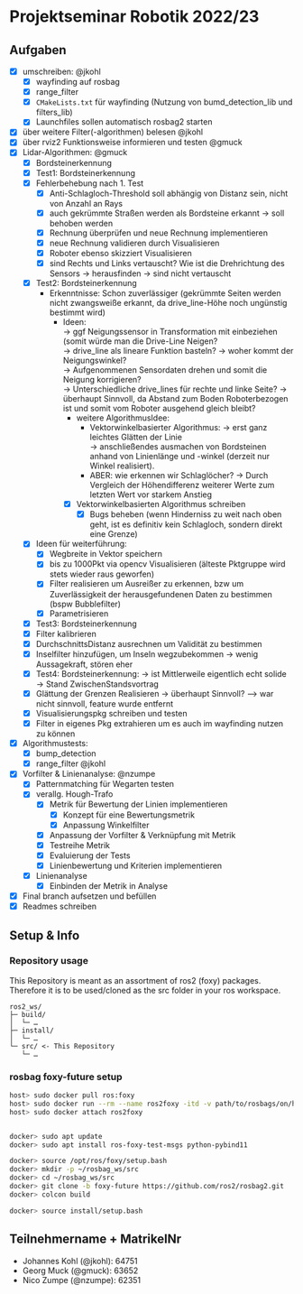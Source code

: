 # Projektseminar Robotik 2022/23

## Aufgaben

 - [X] umschreiben: @jkohl
   - [X] wayfinding auf rosbag
   - [X] range_filter
   - [X] `CMakeLists.txt` für wayfinding (Nutzung von bumd_detection_lib und filters_lib)
   - [X] Launchfiles sollen automatisch rosbag2 starten
 - [X] über weitere Filter(-algorithmen) belesen @jkohl
 - [X] über rviz2 Funktionsweise informieren und testen @gmuck
 - [X] Lidar-Algorithmen: @gmuck
    - [X] Bordsteinerkennung
    - [X] Test1: Bordsteinerkennung
    - [X] Fehlerbehebung nach 1. Test
      - [X] Anti-Schlagloch-Threshold soll abhängig von Distanz sein, nicht von Anzahl an Rays
      - [X] auch gekrümmte Straßen werden als Bordsteine erkannt -> soll behoben werden
      - [X] Rechnung überprüfen und neue Rechnung implementieren
      - [X] neue Rechnung validieren durch Visualisieren
      - [X] Roboter ebenso skizziert Visualisieren
      - [X] sind Rechts und Links vertauscht? Wie ist die Drehrichtung des Sensors -> herausfinden -> sind nicht vertauscht
    - [X] Test2: Bordsteinerkennung
      - Erkenntnisse: Schon zuverlässiger (gekrümmte Seiten werden nicht zwangsweiße erkannt, da drive_line-Höhe noch ungünstig bestimmt wird)
        - Ideen: <br>
          &rarr; ggf Neigungssensor in Transformation mit einbeziehen (somit würde man die Drive-Line Neigen? <br>
            &rarr; drive_line als lineare Funktion basteln? &rarr; woher kommt der Neigungswinkel? <br>
            &rarr; Aufgenommenen Sensordaten drehen und somit die Neigung korrigieren? <br>
          &rarr; Unterschiedliche drive_lines für rechte und linke Seite? &rarr; überhaupt Sinnvoll, da Abstand zum Boden Roboterbezogen ist und somit vom Roboter ausgehend gleich bleibt? <br>
          - weitere AlgorithmusIdee: <br>
            - Vektorwinkelbasierter Algorithmus:
              &rarr; erst ganz leichtes Glätten der Linie <br>
              &rarr; anschließendes ausmachen von Bordsteinen anhand von Linienlänge und -winkel (derzeit nur Winkel realisiert).
            - ABER: wie erkennen wir Schlaglöcher?
              &rarr; Durch Vergleich der Höhendifferenz weiterer Werte zum letzten Wert vor starkem Anstieg
          - [X] Vektorwinkelbasierten Algorithmus schreiben
            - [X] Bugs beheben (wenn Hinderniss zu weit nach oben geht, ist es definitiv kein Schlagloch, sondern direkt eine Grenze)
    - [X] Ideen für weiterführung: <br>
        - [X] Wegbreite in Vektor speichern <br>
        - [X] bis zu 1000Pkt via opencv Visualisieren (älteste Pktgruppe wird stets wieder raus geworfen) <br>
        - [X] Filter realisieren um Ausreißer zu erkennen, bzw um Zuverlässigkeit der herausgefundenen Daten zu bestimmen (bspw Bubblefilter) <br>
        - [X] Parametrisieren
    - [X] Test3: Bordsteinerkennung
     - [X] Filter kalibrieren
     - [X] DurchschnittsDistanz ausrechnen um Validität zu bestimmen <br>
     - [X] Inselfilter hinzufügen, um Inseln wegzubekommen -> wenig Aussagekraft, stören eher
    - [X] Test4: Bordsteinerkennung:
      &rarr; ist Mittlerweile eigentlich echt solide <br>
    &rarr; Stand ZwischenStandsvortrag
    - [X] Glättung der Grenzen Realisieren &rarr; überhaupt Sinnvoll? &xrarr; war nicht sinnvoll, feature wurde entfernt
    - [X] Visualisierungspkg schreiben und testen
    - [X] Filter in eigenes Pkg extrahieren um es auch im wayfinding nutzen zu können
 - [X] Algorithmustests:
   - [X] bump_detection
   - [X] range_filter @jkohl
 - [X] Vorfilter & Linienanalyse: @nzumpe
   - [X] Patternmatching für Wegarten testen
   - [X] verallg. Hough-Trafo
        - [X] Metrik für Bewertung der Linien implementieren <br>
            - [X] Konzept für eine Bewertungsmetrik <br>
            - [X] Anpassung Winkelfilter <br>
        - [X] Anpassung der Vorfilter & Verknüpfung mit Metrik
        - [X] Testreihe Metrik
        - [X] Evaluierung der Tests
        - [X] Linienbewertung und Kriterien implementieren
   - [X] Linienanalyse
        - [X] Einbinden der Metrik in Analyse

 - [X] Final branch aufsetzen und befüllen
 - [X] Readmes schreiben

## Setup & Info

### Repository usage

This Repository is meant as an assortment of ros2 (foxy) packages. Therefore it is to be used/cloned as the src folder in your ros workspace.

```
ros2_ws/
├─ build/
│  └─ …
├─ install/
│  └─ …
└─ src/ <- This Repository
   └─ …
```

### rosbag foxy-future setup

```bash
host> sudo docker pull ros:foxy
host> sudo docker run --rm --name ros2foxy -itd -v path/to/rosbags/on/host:path/to/rosbags/on/docker ros:foxy
host> sudo docker attach ros2foxy


docker> sudo apt update
docker> sudo apt install ros-foxy-test-msgs python-pybind11

docker> source /opt/ros/foxy/setup.bash
docker> mkdir -p ~/rosbag_ws/src
docker> cd ~/rosbag_ws/src
docker> git clone -b foxy-future https://github.com/ros2/rosbag2.git
docker> colcon build

docker> source install/setup.bash
```

## Teilnehmername + MatrikelNr
- Johannes Kohl (@jkohl): 64751
- Georg Muck (@gmuck): 63652
- Nico Zumpe (@nzumpe): 62351
